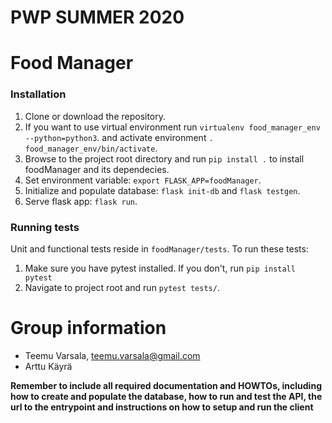 # PWP SUMMER 2020
# Food Manager

### Installation

1. Clone or download the repository.
2. If you want to use virtual environment run `virtualenv food_manager_env --python=python3`.
and activate environment `. food_manager_env/bin/activate`. 
3. Browse to the project root directory and run `pip install .` to install foodManager and its dependecies.
4. Set environment variable: `export FLASK_APP=foodManager`.
5. Initialize and populate database: `flask init-db` and `flask testgen`.
6. Serve flask app: `flask run`.

### Running tests

Unit and functional tests reside in `foodManager/tests`.
To run these tests:
1. Make sure you have pytest installed. If you don't, run `pip install pytest`
2. Navigate to project root and run `pytest tests/`. 

# Group information
* Teemu Varsala, teemu.varsala@gmail.com
* Arttu Käyrä

__Remember to include all required documentation and HOWTOs, including how to create and populate the database, how to run and test the API, the url to the entrypoint and instructions on how to setup and run the client__


